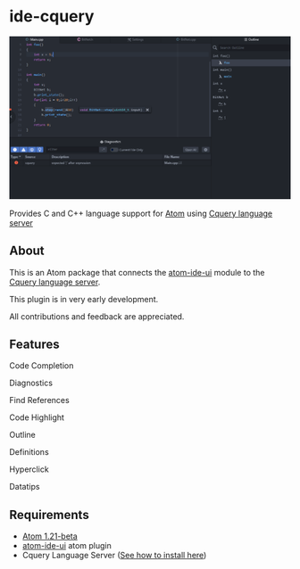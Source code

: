 # ide-cquery

![Readme Pic](readme_pic.PNG)

Provides C and C++ language support for [Atom][atom] using
[Cquery language server][cquery]

## About

This is an Atom package that connects the [atom-ide-ui][atom-ide-ui] module to the [Cquery language server][cquery].

This plugin is in very early development.

All contributions and feedback are appreciated.

## Features
Code Completion

Diagnostics

Find References

Code Highlight

Outline

Definitions

Hyperclick

Datatips

## Requirements

+ [Atom 1.21-beta][atom]
+ [atom-ide-ui][atom-ide-ui] atom plugin
+ Cquery Language Server ([See how to install here][cquery_wiki])

[atom]: http://atom.io/beta
[cquery]: https://github.com/jacobdufault/cquery
[cquery_wiki]: https://github.com/jacobdufault/cquery/wiki
[atom-ide-ui]: https://atom.io/packages/atom-ide-ui

